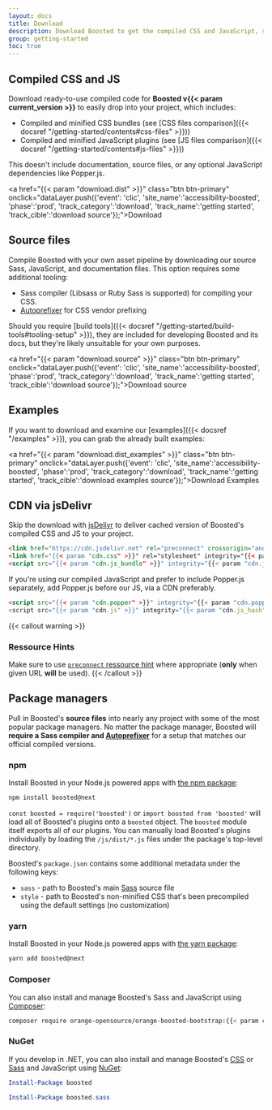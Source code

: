 ```yaml
---
layout: docs
title: Download
description: Download Boosted to get the compiled CSS and JavaScript, source code, or include it with your favorite package managers like npm, RubyGems, and more.
group: getting-started
toc: true
---
```


## Compiled CSS and JS

Download ready-to-use compiled code for **Boosted v{{< param current_version >}}** to easily drop into your project, which includes:

- Compiled and minified CSS bundles (see [CSS files comparison]({{< docsref "/getting-started/contents#css-files" >}}))
- Compiled and minified JavaScript plugins (see [JS files comparison]({{< docsref "/getting-started/contents#js-files" >}}))

This doesn't include documentation, source files, or any optional JavaScript dependencies like Popper.js.

<a href="{{< param "download.dist" >}}" class="btn btn-primary" onclick="dataLayer.push({'event': 'clic', 'site_name':'accessibility-boosted', 'phase':'prod', 'track_category':'download', 'track_name':'getting started', 'track_cible':'download source'});">Download</a>

## Source files

Compile Boosted with your own asset pipeline by downloading our source Sass, JavaScript, and documentation files. This option requires some additional tooling:

- Sass compiler (Libsass or Ruby Sass is supported) for compiling your CSS.
- [Autoprefixer](https://github.com/postcss/autoprefixer) for CSS vendor prefixing

Should you require [build tools]({{< docsref "/getting-started/build-tools#tooling-setup" >}}), they are included for developing Boosted and its docs, but they're likely unsuitable for your own purposes.

<a href="{{< param "download.source" >}}" class="btn btn-primary" onclick="dataLayer.push({'event': 'clic', 'site_name':'accessibility-boosted', 'phase':'prod', 'track_category':'download', 'track_name':'getting started', 'track_cible':'download source'});">Download source</a>

## Examples

If you want to download and examine our [examples]({{< docsref "/examples" >}}), you can grab the already built examples:

<a href="{{< param "download.dist_examples" >}}" class="btn btn-primary" onclick="dataLayer.push({'event': 'clic', 'site_name':'accessibility-boosted', 'phase':'prod', 'track_category':'download', 'track_name':'getting started', 'track_cible':'download examples source'});">Download Examples</a>

## CDN via jsDelivr

Skip the download with [jsDelivr](https://www.jsdelivr.com/) to deliver cached version of Boosted's compiled CSS and JS to your project.

```html
<link href="https://cdn.jsdelivr.net" rel="preconnect" crossorigin="anonymous">
<link href="{{< param "cdn.css" >}}" rel="stylesheet" integrity="{{< param "cdn.css_hash" >}}" crossorigin="anonymous">
<script src="{{< param "cdn.js_bundle" >}}" integrity="{{< param "cdn.js_bundle_hash" >}}" crossorigin="anonymous"></script>
```

If you're using our compiled JavaScript and prefer to include Popper.js separately, add Popper.js before our JS, via a CDN preferably.

```html
<script src="{{< param "cdn.popper" >}}" integrity="{{< param "cdn.popper_hash" >}}" crossorigin="anonymous"></script>
<script src="{{< param "cdn.js" >}}" integrity="{{< param "cdn.js_hash" >}}" crossorigin="anonymous"></script>
```

{{< callout warning >}}
### Ressource Hints
Make sure to use [`preconnect` ressource hint](https://www.w3.org/TR/resource-hints/#preconnect) where appropriate (**only** when given URL **will** be used).
{{< /callout >}}

## Package managers

Pull in Boosted's **source files** into nearly any project with some of the most popular package managers. No matter the package manager, Boosted will **require a Sass compiler and [Autoprefixer](https://github.com/postcss/autoprefixer)** for a setup that matches our official compiled versions.

### npm

Install Boosted in your Node.js powered apps with [the npm package](https://www.npmjs.com/package/boosted):

```sh
npm install boosted@next
```

`const boosted = require('boosted')` or `import boosted from 'boosted'` will load all of Boosted's plugins onto a `boosted` object.
The `boosted` module itself exports all of our plugins. You can manually load Boosted's plugins individually by loading the `/js/dist/*.js` files under the package's top-level directory.

Boosted's `package.json` contains some additional metadata under the following keys:

- `sass` - path to Boosted's main [Sass](https://sass-lang.com/) source file
- `style` - path to Boosted's non-minified CSS that's been precompiled using the default settings (no customization)

### yarn

Install Boosted in your Node.js powered apps with [the yarn package](https://yarnpkg.com/en/package/boosted):

```sh
yarn add boosted@next
```

### Composer

You can also install and manage Boosted's Sass and JavaScript using [Composer](https://getcomposer.org/):

```sh
composer require orange-opensource/orange-boosted-bootstrap:{{< param current_version >}}
```

### NuGet

If you develop in .NET, you can also install and manage Boosted's [CSS](https://www.nuget.org/packages/boosted/) or [Sass](https://www.nuget.org/packages/boosted.sass/) and JavaScript using [NuGet](https://www.nuget.org/):

```powershell
Install-Package boosted
```

```powershell
Install-Package boosted.sass
```
